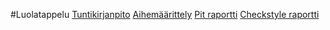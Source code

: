 #Luolatappelu
[Tuntikirjanpito](dokumentaatio/tuntikirjanpito.md)
[Aihemäärittely](dokumentaatio/aihemäärittely.md)
[Pit raportti](https://htmlpreview.github.io/?https://github.com/viltuul/Luolatappelu/blob/master/dokumentaatio/201701041723/index.html)
[Checkstyle raportti](https://htmlpreview.github.io/?https://github.com/viltuul/Luolatappelu/blob/master/dokumentaatio/site/checkstyle.html)

